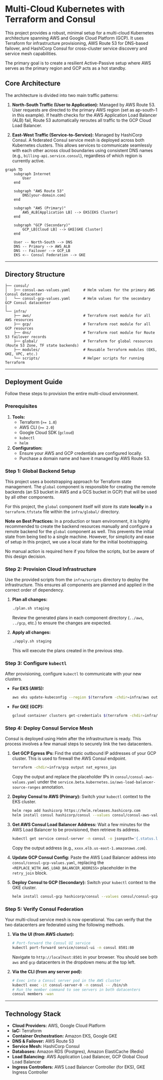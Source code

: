 # Multi-Cloud Kubernetes with Terraform and Consul

This project provides a robust, minimal setup for a multi-cloud Kubernetes architecture spanning AWS and Google Cloud Platform (GCP). It uses Terraform for infrastructure provisioning, AWS Route 53 for DNS-based failover, and HashiCorp Consul for cross-cluster service discovery and service mesh capabilities.

The primary goal is to create a resilient Active-Passive setup where AWS serves as the primary region and GCP acts as a hot standby.

## Core Architecture

The architecture is divided into two main traffic patterns:

1.  **North-South Traffic (User to Application):** Managed by AWS Route 53. User requests are directed to the primary AWS region (set as ap-south-1 in this example). If health checks for the AWS Application Load Balancer (ALB) fail, Route 53 automatically reroutes all traffic to the GCP Cloud Load Balancer.

2.  **East-West Traffic (Service-to-Service):** Managed by HashiCorp Consul. A federated Consul service mesh is deployed across both Kubernetes clusters. This allows services to communicate seamlessly with each other across cloud boundaries using consistent DNS names (e.g., `billing-api.service.consul`), regardless of which region is currently active.

```mermaid
graph TD
    subgraph Internet
        User
    end

    subgraph "AWS Route 53"
        DNS[your-domain.com]
    end

    subgraph "AWS (Primary)"
        AWS_ALB[Application LB] --> EKS[EKS Cluster]
    end

    subgraph "GCP (Secondary)"
        GCP_LB[Cloud LB] --> GKE[GKE Cluster]
    end

    User -- North-South --> DNS
    DNS -- Primary --> AWS_ALB
    DNS -- Failover --> GCP_LB
    EKS <-- Consul Federation --> GKE
```
---

## Directory Structure

```
├── consul/
│   ├── consul-aws-values.yaml      # Helm values for the primary AWS Consul datacenter
│   └── consul-gcp-values.yaml      # Helm values for the secondary GCP Consul datacenter
│
└── infra/
    ├── aws/                        # Terraform root module for all AWS resources
    ├── gcp/                        # Terraform root module for all GCP resources
    ├── dns/                        # Terraform root module for Route 53 failover records
    ├── global/                     # Terraform for global resources (Route 53 Zone, TF state backends)
    ├── modules/                    # Reusable Terraform modules (EKS, GKE, VPC, etc.)
    └── scripts/                    # Helper scripts for running Terraform
```

---

## Deployment Guide

Follow these steps to provision the entire multi-cloud environment.

### Prerequisites

1.  **Tools:**
    *   Terraform (`>= 1.0`)
    *   AWS CLI (`>= 2.0`)
    *   Google Cloud SDK (`gcloud`)
    *   `kubectl`
    *   `helm`
2.  **Configuration:**
    *   Ensure your AWS and GCP credentials are configured locally.
    *   Purchase a domain name and have it managed by AWS Route 53.

### Step 1: Global Backend Setup
 
This project uses a bootstrapping approach for Terraform state management. The `global` component is responsible for creating the remote backends (an S3 bucket in AWS and a GCS bucket in GCP) that will be used by all other components.
 
For this project, the `global` component itself will store its state **locally** in a `terraform.tfstate` file within the `infra/global/` directory.
 
**Note on Best Practices:** In a production or team environment, it is highly recommended to create the backend resources manually and configure a remote backend for the `global` component as well. This prevents the initial state from being tied to a single machine. However, for simplicity and ease of setup in this project, we use a local state for the initial bootstrapping.
 
No manual action is required here if you follow the scripts, but be aware of this design decision.

### Step 2: Provision Cloud Infrastructure

Use the provided scripts from the `infra/scripts` directory to deploy the infrastructure. This ensures all components are planned and applied in the correct order of dependency.

1.  **Plan all changes:**
    ```bash
    ./plan.sh staging
    ```
    Review the generated plans in each component directory (`../aws`, `../gcp`, etc.) to ensure the changes are expected.

2.  **Apply all changes:**
    ```bash
    ./apply.sh staging
    ```
    This will execute the plans created in the previous step.

### Step 3: Configure `kubectl`

After provisioning, configure `kubectl` to communicate with your new clusters.

*   **For EKS (AWS):**
    ```bash
    aws eks update-kubeconfig --region $(terraform -chdir=infra/aws output -raw region) --name $(terraform -chdir=infra/aws output -raw eks_cluster_name)
    ```
*   **For GKE (GCP):**
    ```bash
    gcloud container clusters get-credentials $(terraform -chdir=infra/gcp output -raw gke_cluster_name) --region $(terraform -chdir=infra/gcp output -raw region)
    ```

### Step 4: Deploy Consul Service Mesh

Consul is deployed using Helm after the infrastructure is ready. This process involves a few manual steps to securely link the two datacenters.

1.  **Get GCP Egress IPs:** Find the static outbound IP addresses of your GCP cluster. This is used to firewall the AWS Consul endpoint.
    ```bash
    terraform -chdir=infra/gcp output nat_egress_ips
    ```
    Copy the output and replace the placeholder IPs in `consul/consul-aws-values.yaml` under the `service.beta.kubernetes.io/aws-load-balancer-source-ranges` annotation.

2.  **Deploy Consul to AWS (Primary):** Switch your `kubectl` context to the EKS cluster.
    ```bash
    helm repo add hashicorp https://helm.releases.hashicorp.com
    helm install consul hashicorp/consul --values consul/consul-aws-values.yaml --namespace consul --create-namespace
    ```

3.  **Get AWS Consul Load Balancer Address:** Wait a few minutes for the AWS Load Balancer to be provisioned, then retrieve its address.
    ```bash
    kubectl get service consul-server -n consul -o jsonpath='{.status.loadBalancer.ingress[0].hostname}'
    ```
    Copy the output address (e.g., `xxxx.elb.us-east-1.amazonaws.com`).

4.  **Update GCP Consul Config:** Paste the AWS Load Balancer address into `consul/consul-gcp-values.yaml`, replacing the `<REPLACE_WITH_AWS_LOAD_BALANCER_ADDRESS>` placeholder in the `retry_join` block.

5.  **Deploy Consul to GCP (Secondary):** Switch your `kubectl` context to the GKE cluster.
    ```bash
    helm install consul-gcp hashicorp/consul --values consul/consul-gcp-values.yaml --namespace consul --create-namespace
    ```

### Step 5: Verify Consul Federation

Your multi-cloud service mesh is now operational. You can verify that the two datacenters are federated using the following methods.

1.  **Via the UI (from AWS cluster):**
    ```bash
    # Port-forward the Consul UI service
    kubectl port-forward service/consul-ui -n consul 8501:80
    ```
    Navigate to `http://localhost:8501` in your browser. You should see both `aws` and `gcp` datacenters in the dropdown menu at the top left.

2.  **Via the CLI (from any server pod):**
    ```bash
    # Exec into a Consul server pod in the AWS cluster
    kubectl exec -it consul-server-0 -n consul -- /bin/sh
    # Run the member command to see servers in both datacenters
    consul members -wan
    ```

---

## Technology Stack

*   **Cloud Providers:** AWS, Google Cloud Platform
*   **IaC:** Terraform
*   **Container Orchestration:** Amazon EKS, Google GKE
*   **DNS & Failover:** AWS Route 53
*   **Service Mesh:** HashiCorp Consul
*   **Databases:** Amazon RDS (Postgres), Amazon ElastiCache (Redis)
*   **Load Balancing:** AWS Application Load Balancer, GCP Global Cloud Load Balancer
*   **Ingress Controllers:** AWS Load Balancer Controller (for EKS), GKE Ingress Controller
